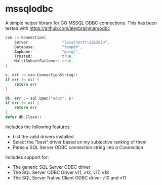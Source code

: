 # mssqlodbc
A simple helper library for GO MSSQL ODBC connections.  This has been tested with 
https://github.com/alexbrainman/odbc


```go
cxn := Connection{
    Server:              "localhost\\SQL2014",
    Database:            "tempdb",
    AppName:             "gosql",
    Trusted:             true,
    MultiSubnetFailover: true,
}

s, err := cxn.ConnectionString()
if err != nil {
    return err
}

db, err := sql.Open("odbc", s)
if err != nil {
    return err
}
defer db.Close()
```

Includes the following features:
* List the valid drivers installed
* Select the "best" driver based on my subjective ranking of them
* Parse a SQL Server ODBC connection string into a Connection

Includes support for: 
* The generic SQL Server ODBC driver
* The SQL Server ODBC Driver v11, v13, v17, v18
* The SQL Server Native Client ODBC driver v10 and v11

